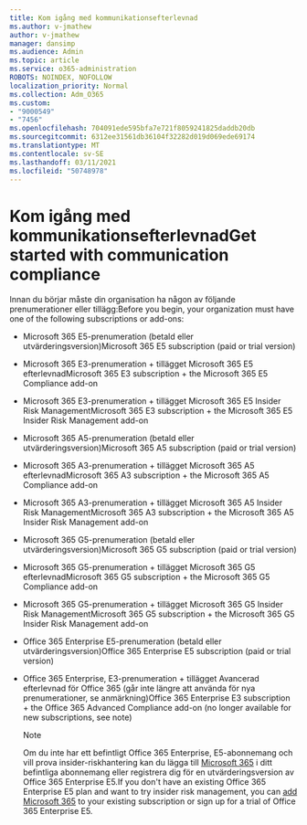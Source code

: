 ```yaml
---
title: Kom igång med kommunikationsefterlevnad
ms.author: v-jmathew
author: v-jmathew
manager: dansimp
ms.audience: Admin
ms.topic: article
ms.service: o365-administration
ROBOTS: NOINDEX, NOFOLLOW
localization_priority: Normal
ms.collection: Adm_O365
ms.custom:
- "9000549"
- "7456"
ms.openlocfilehash: 704091ede595bfa7e721f8059241825daddb20db
ms.sourcegitcommit: 6312ee31561db36104f32282d019d069ede69174
ms.translationtype: MT
ms.contentlocale: sv-SE
ms.lasthandoff: 03/11/2021
ms.locfileid: "50748978"
---
```

# <a name="get-started-with-communication-compliance"></a><span data-ttu-id="cd435-102">Kom igång med kommunikationsefterlevnad</span><span class="sxs-lookup"><span data-stu-id="cd435-102">Get started with communication compliance</span></span>

<span data-ttu-id="cd435-103">Innan du börjar måste din organisation ha någon av följande prenumerationer eller tillägg:</span><span class="sxs-lookup"><span data-stu-id="cd435-103">Before you begin, your organization must have one of the following subscriptions or add-ons:</span></span>

* <span data-ttu-id="cd435-104">Microsoft 365 E5-prenumeration (betald eller utvärderingsversion)</span><span class="sxs-lookup"><span data-stu-id="cd435-104">Microsoft 365 E5 subscription (paid or trial version)</span></span>
* <span data-ttu-id="cd435-105">Microsoft 365 E3-prenumeration + tillägget Microsoft 365 E5 efterlevnad</span><span class="sxs-lookup"><span data-stu-id="cd435-105">Microsoft 365 E3 subscription + the Microsoft 365 E5 Compliance add-on</span></span>
* <span data-ttu-id="cd435-106">Microsoft 365 E3-prenumeration + tillägget Microsoft 365 E5 Insider Risk Management</span><span class="sxs-lookup"><span data-stu-id="cd435-106">Microsoft 365 E3 subscription + the Microsoft 365 E5 Insider Risk Management add-on</span></span>
* <span data-ttu-id="cd435-107">Microsoft 365 A5-prenumeration (betald eller utvärderingsversion)</span><span class="sxs-lookup"><span data-stu-id="cd435-107">Microsoft 365 A5 subscription (paid or trial version)</span></span>
* <span data-ttu-id="cd435-108">Microsoft 365 A3-prenumeration + tillägget Microsoft 365 A5 efterlevnad</span><span class="sxs-lookup"><span data-stu-id="cd435-108">Microsoft 365 A3 subscription + the Microsoft 365 A5 Compliance add-on</span></span>
* <span data-ttu-id="cd435-109">Microsoft 365 A3-prenumeration + tillägget Microsoft 365 A5 Insider Risk Management</span><span class="sxs-lookup"><span data-stu-id="cd435-109">Microsoft 365 A3 subscription + the Microsoft 365 A5 Insider Risk Management add-on</span></span>
* <span data-ttu-id="cd435-110">Microsoft 365 G5-prenumeration (betald eller utvärderingsversion)</span><span class="sxs-lookup"><span data-stu-id="cd435-110">Microsoft 365 G5 subscription (paid or trial version)</span></span>
* <span data-ttu-id="cd435-111">Microsoft 365 G5-prenumeration + tillägget Microsoft 365 G5 efterlevnad</span><span class="sxs-lookup"><span data-stu-id="cd435-111">Microsoft 365 G5 subscription + the Microsoft 365 G5 Compliance add-on</span></span>
* <span data-ttu-id="cd435-112">Microsoft 365 G5-prenumeration + tillägget Microsoft 365 G5 Insider Risk Management</span><span class="sxs-lookup"><span data-stu-id="cd435-112">Microsoft 365 G5 subscription + the Microsoft 365 G5 Insider Risk Management add-on</span></span>
* <span data-ttu-id="cd435-113">Office 365 Enterprise E5-prenumeration (betald eller utvärderingsversion)</span><span class="sxs-lookup"><span data-stu-id="cd435-113">Office 365 Enterprise E5 subscription (paid or trial version)</span></span>
* <span data-ttu-id="cd435-114">Office 365 Enterprise, E3-prenumeration + tillägget Avancerad efterlevnad för Office 365 (går inte längre att använda för nya prenumerationer, se anmärkning)</span><span class="sxs-lookup"><span data-stu-id="cd435-114">Office 365 Enterprise E3 subscription + the Office 365 Advanced Compliance add-on (no longer available for new subscriptions, see note)</span></span>

    > [!NOTE]
    > <span data-ttu-id="cd435-115">Om du inte har ett befintligt Office 365 Enterprise, E5-abonnemang och vill prova insider-riskhantering kan du lägga till [Microsoft 365](https://go.microsoft.com/fwlink/?linkid=2130508) i ditt befintliga abonnemang eller registrera dig för en utvärderingsversion av Office 365 Enterprise E5.</span><span class="sxs-lookup"><span data-stu-id="cd435-115">If you don't have an existing Office 365 Enterprise E5 plan and want to try insider risk management, you can [add Microsoft 365](https://go.microsoft.com/fwlink/?linkid=2130508) to your existing subscription or sign up for a trial of Office 365 Enterprise E5.</span></span>
